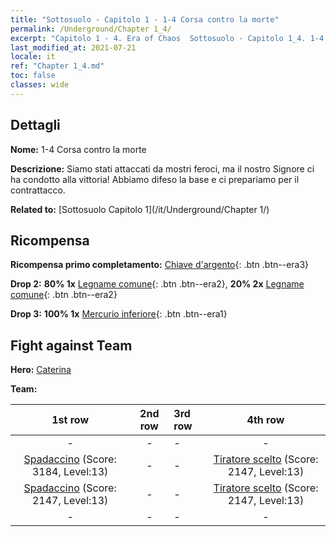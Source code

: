 ```yaml
---
title: "Sottosuolo - Capitolo 1 - 1-4 Corsa contro la morte"
permalink: /Underground/Chapter 1_4/
excerpt: "Capitolo 1 - 4. Era of Chaos  Sottosuolo - Capitolo 1_4. 1-4 Corsa contro la morte"
last_modified_at: 2021-07-21
locale: it
ref: "Chapter 1_4.md"
toc: false
classes: wide
---
```


## Dettagli

 **Nome:** 1-4 Corsa contro la morte

 **Descrizione:** Siamo stati attaccati da mostri feroci, ma il nostro Signore ci ha condotto alla vittoria! Abbiamo difeso la base e ci prepariamo per il contrattacco.

 **Related to:** [Sottosuolo Capitolo 1](/it/Underground/Chapter 1/)

## Ricompensa

 **Ricompensa primo completamento:** [Chiave d'argento](/ItemsIT/con_693/){: .btn .btn--era3}

 **Drop 2:** **80% 1x** [Legname comune](/ItemsIT/mat_7/){: .btn .btn--era2}, **20% 2x** [Legname comune](/ItemsIT/mat_7/){: .btn .btn--era2}

 **Drop 3:** **100% 1x** [Mercurio inferiore](/ItemsIT/mat_2/){: .btn .btn--era1}


## Fight against Team
 **Hero:** [Caterina](/it/heroes/Catherine/)

 **Team:**


  | 1st row | 2nd row | 3rd row | 4th row |
  |:----:|:----:|:----|:----:|
  | - | - | - | - |
  | [Spadaccino](/it/units/Swordsman/) (Score: 3184, Level:13)  | - | - | [Tiratore scelto](/it/units/Marksman/) (Score: 2147, Level:13)  |
  | [Spadaccino](/it/units/Swordsman/) (Score: 2147, Level:13)  | - | - | [Tiratore scelto](/it/units/Marksman/) (Score: 2147, Level:13)  |
  | - | - | - | - |


